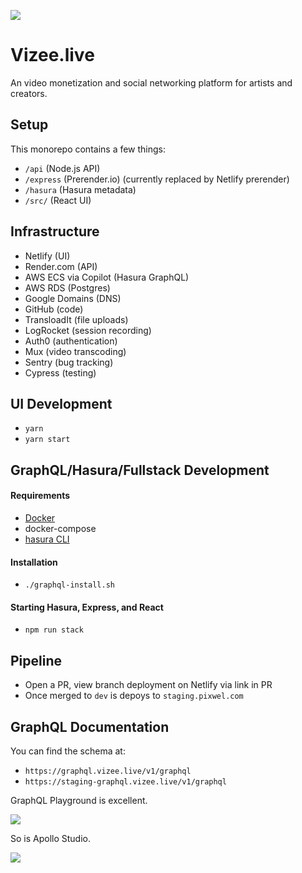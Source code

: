 
![](https://dam-media.s3.amazonaws.com/vizee.png)

# Vizee.live

An video monetization and social networking platform for artists and creators.
## Setup

This monorepo contains a few things:

* `/api` (Node.js API)
* `/express` (Prerender.io) (currently replaced by Netlify prerender)
* `/hasura` (Hasura metadata)
* `/src/` (React UI)

## Infrastructure

* Netlify (UI)
* Render.com (API)
* AWS ECS via Copilot (Hasura GraphQL)
* AWS RDS (Postgres)
* Google Domains (DNS)
* GitHub (code)
* TransloadIt (file uploads)
* LogRocket (session recording)
* Auth0 (authentication)
* Mux (video transcoding)
* Sentry (bug tracking)
* Cypress (testing)

## UI Development

* `yarn`
* `yarn start`


## GraphQL/Hasura/Fullstack Development


#### Requirements

* [Docker](https://docs.docker.com/get-docker/)
* docker-compose
* [hasura CLI](https://hasura.io/docs/latest/graphql/core/hasura-cli/install-hasura-cli.html)

#### Installation

* `./graphql-install.sh`

#### Starting Hasura, Express, and React

* `npm run stack`

## Pipeline

* Open a PR, view branch deployment on Netlify via link in PR
* Once merged to `dev` is depoys to `staging.pixwel.com`

## GraphQL Documentation

You can find the schema at:

* `https://graphql.vizee.live/v1/graphql`
* `https://staging-graphql.vizee.live/v1/graphql`

GraphQL Playground is excellent.

![](https://dam-media.s3.amazonaws.com/graphql-playground.png)

So is Apollo Studio.

![](https://dam-media.s3.amazonaws.com/apollo-studio.png)